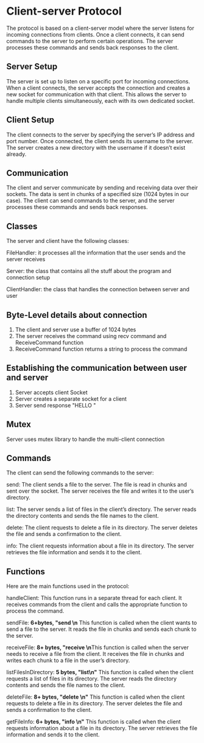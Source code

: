 # Client-server Protocol
The protocol is based on a client-server model where the server listens for incoming connections from clients. Once a client connects, it can send commands to the server to perform certain operations. The server processes these commands and sends back responses to the client.

## Server Setup
The server is set up to listen on a specific port for incoming connections. When a client connects, the server accepts the connection and creates a new socket for communication with that client. This allows the server to handle multiple clients simultaneously, each with its own dedicated socket.

## Client Setup
The client connects to the server by specifying the server’s IP address and port number. Once connected, the client sends its username to the server. The server creates a new directory with the username if it doesn’t exist already.

## Communication
The client and server communicate by sending and receiving data over their sockets. The data is sent in chunks of a specified size (1024 bytes in our case). The client can send commands to the server, and the server processes these commands and sends back responses.

## Classes
The server and client have the following classes:

FileHandler: it processes all the information that the user sends and the server receives

Server: the class that contains all the stuff about the program and connection setup

ClientHandler: the class that handles the connection between server and user

## Byte-Level details about connection
1. The client and server use a buffer of 1024 bytes
2. The server receives the command using recv command and ReceiveCommand function
3. ReceiveCommand function returns a string to process the command

## Establishing the communication between user and server
1. Server accepts client Socket
2. Server creates a separate socket for a client
3. Server send response "HELLO <user>"
## Mutex
Server uses mutex library to handle the multi-client connection

## Commands
The client can send the following commands to the server:

send: The client sends a file to the server. The file is read in chunks and sent over the socket. The server receives the file and writes it to the user’s directory.

list: The server sends a list of files in the client’s directory. The server reads the directory contents and sends the file names to the client.

delete: The client requests to delete a file in its directory. The server deletes the file and sends a confirmation to the client.

info: The client requests information about a file in its directory. The server retrieves the file information and sends it to the client.

## Functions
Here are the main functions used in the protocol:

handleClient: This function runs in a separate thread for each client. It receives commands from the client and calls the appropriate function to process the command.

sendFile: **6+bytes, "send <filename>\n** This function is called when the client wants to send a file to the server. It reads the file in chunks and sends each chunk to the server.

receiveFile: **8+ bytes, "receive <filename>\n**This function is called when the server needs to receive a file from the client. It receives the file in chunks and writes each chunk to a file in the user’s directory.

listFilesInDirectory: **5 bytes, "list\n"** This function is called when the client requests a list of files in its directory. The server reads the directory contents and sends the file names to the client.

deleteFile: **8+ bytes, "delete <filename>\n"** This function is called when the client requests to delete a file in its directory. The server deletes the file and sends a confirmation to the client.

getFileInfo: **6+ bytes, "info <filename>\n"** This function is called when the client requests information about a file in its directory. The server retrieves the file information and sends it to the client.

